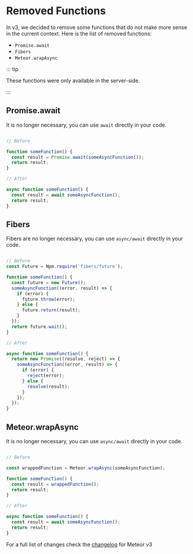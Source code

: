 # Removed Functions

In v3, we decided to remove some functions that do not make more sense in the current context.
Here is the list of removed functions:

  - `Promise.await`
  - `Fibers`
  - `Meteor.wrapAsync`


::: tip

These functions were only available in the server-side.

:::

## Promise.await

It is no longer necessary, you can use `await` directly in your code.

```javascript

// Before

function someFunction() {
  const result = Promise.await(someAsyncFunction());
  return result;
}

// After

async function someFunction() {
  const result = await someAsyncFunction();
  return result;
}

```



## Fibers

Fibers are no longer necessary, you can use `async/await` directly in your code.

```javascript

// Before
const Future = Npm.require('fibers/future');

function someFunction() {
  const future = new Future();
  someAsyncFunction((error, result) => {
    if (error) {
      future.throw(error);
    } else {
      future.return(result);
    }
  });
  return future.wait();
}

// After

async function someFunction() {
  return new Promise((resolve, reject) => {
    someAsyncFunction((error, result) => {
      if (error) {
        reject(error);
      } else {
        resolve(result);
      }
    });
  });
}

```

## Meteor.wrapAsync

It is no longer necessary, you can use `async/await` directly in your code.

```javascript

// Before

const wrappedFunction = Meteor.wrapAsync(someAsyncFunction);

function someFunction() {
  const result = wrappedFunction();
  return result;
}

// After

async function someFunction() {
  const result = await someAsyncFunction();
  return result;
}

```

For a full list of changes check the [changelog](https://v3-docs.meteor.com/history.html#changelog) for Meteor v3
